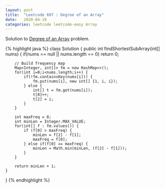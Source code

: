 ```yaml
---
layout: post
title:  "Leetcode 697 : Degree of an Array"
date:   2020-04-18
categories: leetcode leetcode-easy Array
---
```


Solution to [Degree of an Array][leetcode] problem.


{% highlight java %}
class Solution {
    public int findShortestSubArray(int[] nums) {
        if(nums == null || nums.length == 0)
            return 0;
        
        // Build frequency map
        Map<Integer, int[]> fm = new HashMap<>();
        for(int i=0;i<nums.length;i++) {
            if(!fm.containsKey(nums[i])) {
                fm.put(nums[i], new int[] {1, i, i});
            } else {
                int[] t = fm.get(nums[i]);
                t[0]++;
                t[2] = i;
            }
        }
        
        int maxFreq = 0;
        int minLen = Integer.MAX_VALUE;
        for(int[] f : fm.values()) {
            if (f[0] > maxFreq) {
                minLen = f[2] - f[1];
                maxFreq = f[0];
            } else if(f[0] == maxFreq) {
                minLen = Math.min(minLen, (f[2] - f[1]));
            }
        }
        
        return minLen + 1;
    }
}
{% endhighlight %}

[leetcode]: https://leetcode.com/problems/degree-of-an-array/
